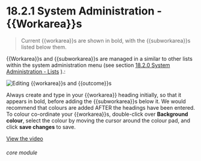# 18.2.1    System Administration - {{Workarea}}s

> Current {{workarea}}s are shown in bold, with the {{subworkarea}}s listed below them. 

{{Workarea}}s and {{subworkarea}}s are managed in a similar to other lists within the system administration menu (see section [18.2.0  System Administration - Lists](/help/index/v/{{version}}/p/18.2.0) ).:

![Editing {{workarea}}s and {{outcome}}s]({{imgpath}}610a.png)

Always create and type in your {{workarea}} heading initially, so that it appears in bold, before adding the {{subworkarea}}s below it. We would recommend that colours are added AFTER the headings have been entered. To colour co-ordinate your {{workarea}}s, double-click over **Background colour**, select the colour by moving the cursor around the colour pad, and click **save changes** to save. 

[View the video](/help/video/id/40)
###### core module

